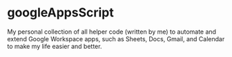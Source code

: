 # googleAppsScript
My personal collection of all helper code (written by me) to automate and extend Google Workspace apps, such as Sheets, Docs, Gmail, and Calendar to make my life easier and better.
